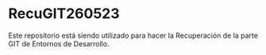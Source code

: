 # RecuGIT260523
Este repositorio está siendo utilizado para hacer la Recuperación de la parte GIT de Entornos de Desarrollo.